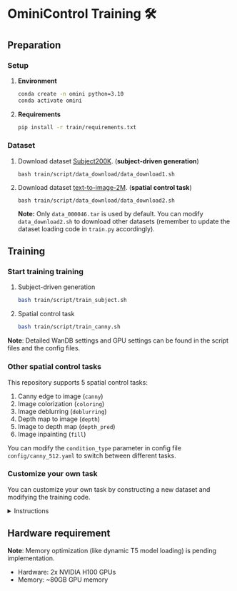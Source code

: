 # OminiControl Training 🛠️

## Preparation

### Setup
1. **Environment**
    ```bash
    conda create -n omini python=3.10
    conda activate omini
    ```
2. **Requirements**
    ```bash
    pip install -r train/requirements.txt
    ```

### Dataset
1. Download dataset [Subject200K](https://huggingface.co/datasets/Yuanshi/Subjects200K). (**subject-driven generation**)
    ```
    bash train/script/data_download/data_download1.sh
    ```
2. Download dataset [text-to-image-2M](https://huggingface.co/datasets/jackyhate/text-to-image-2M). (**spatial control task**)
    ```
    bash train/script/data_download/data_download2.sh
    ```
    **Note:** Only `data_000046.tar` is used by default. You can modify `data_download2.sh` to download other datasets (remember to update the dataset loading code in `train.py` accordingly).

## Training

### Start training training
1. Subject-driven generation
    ```bash
    bash train/script/train_subject.sh
    ```
2. Spatial control task
    ```bash
    bash train/script/train_canny.sh
    ```

**Note**: Detailed WanDB settings and GPU settings can be found in the script files and the config files.

### Other spatial control tasks
This repository supports 5 spatial control tasks: 
1. Canny edge to image (`canny`)
2. Image colorization (`coloring`)
3. Image deblurring (`deblurring`)
4. Depth map to image (`depth`)
5. Image to depth map  (`depth_pred`)
6. Image inpainting (`fill`)

You can modify the `condition_type` parameter in config file `config/canny_512.yaml` to switch between different tasks.

### Customize your own task
You can customize your own task by constructing a new dataset and modifying the training code.

<details>
<summary>Instructions</summary>

1. **Dataset** : 
   
   Construct a new dataset with the following format: (`src/train/data.py`)
    ```python
    class MyDataset(Dataset):
        def __init__(self, ...):
            ...
        def __len__(self):
            ...
        def __getitem__(self, idx):
            ...
            return {
                "image": image,
                "condition": condition_img,
                "condition_type": "your_condition_type",
                "description": description,
                "position_delta": position_delta
            }
    ```
    **Note:** For spatial control tasks, set the `position_delta` to be `[0, 0]`. For non-spatial control tasks, set `position_delta` to be `[0, condition_width // 16]`.
2. **Condition**:
   
   Add a new condition type in the `Condition` class. (`src/train/data.py`)
    ```python
    condition_dict = {
        ...
        "your_condition_type": your_condition_id_number, # Add your condition type here
    }
    ...
    if self.condition_type in [
        ...
        "your_condition_type", # Add your condition type here
    ]:
        ...
    ```
3. **Test**: 
   
   Add a new test function for your task. (`src/train/callbacks.py`)
    ```python
    if self.condition_type == "your_condition_type":
        condition_img = (
            Image.open("images/vase.jpg")
            .resize((condition_size, condition_size))
            .convert("RGB")
        )
        ...
        test_list.append((condition_img, [0, 0], "A beautiful vase on a table."))
    ```
</details>

## Hardware requirement
**Note**: Memory optimization (like dynamic T5 model loading) is pending implementation.
- Hardware: 2x NVIDIA H100 GPUs
- Memory: ~80GB GPU memory